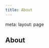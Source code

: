 ```yaml
---
title: About
---
```


<route lang="yaml">
meta:
  layout: page
</route>

<br />

<div class="text-center">
  <h2 m="t-4">About</h2>
</div>

<ReadMe />

<script lang="ts" setup>
import ReadMe from '~/../README.md'
</script>

<br />
<br />
